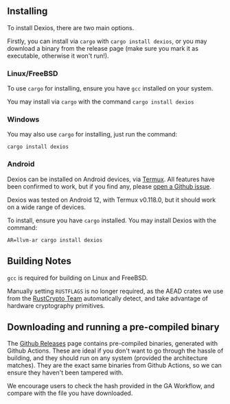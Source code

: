 ## Installing

To install Dexios, there are two main options.

Firstly, you can install via `cargo` with `cargo install dexios`, or you may download a binary from the release page (make sure you mark it as executable, otherwise it won't run!).

### Linux/FreeBSD

To use `cargo` for installing, ensure you have `gcc` installed on your system.

You may install via `cargo` with the command `cargo install dexios`

### Windows

You may also use `cargo` for installing, just run the command:

`cargo install dexios`

### Android

Dexios can be installed on Android devices, via [Termux](https://termux.com/). All features have been confirmed to work, but if you find any, please [open a Github issue](https://github.com/brxken128/dexios/issues).

Dexios was tested on Android 12, with Termux v0.118.0, but it should work on a wide range of devices.

To install, ensure you have `cargo` installed. You may install Dexios with the command:

`AR=llvm-ar cargo install dexios`

## Building Notes

`gcc` is required for building on Linux and FreeBSD.

Manually setting `RUSTFLAGS` is no longer required, as the AEAD crates we use from the [RustCrypto Team](https://github.com/RustCrypto) automatically detect, and take advantage of hardware cryptography primitives.

## Downloading and running a pre-compiled binary

The [Github Releases](https://github.com/brxken128/dexios/releases) page contains pre-compiled binaries, generated with Github Actions. These are ideal if you don't want to go through the hassle of building, and they should run on any system (provided the architecture matches). They are the exact same binaries from Github Actions, so we can ensure they haven't been tampered with. 

We encourage users to check the hash provided in the GA Workflow, and compare with the file you have downloaded.